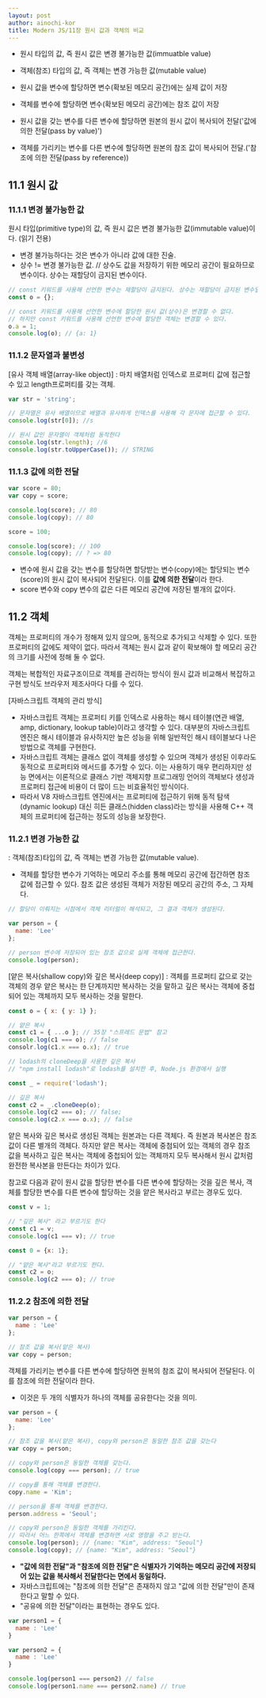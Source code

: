 ```yaml
---
layout: post
author: ainochi-kor
title: Modern JS/11장 원시 값과 객체의 비교
---
```


- 원시 타입의 값, 즉 원시 값은 변경 불가능한 값(immuatble value)
- 객체(참조) 타입의 값, 즉 객체는 변경 가능한 값(mutable value)

- 원시 값을 변수에 할당하면 변수(확보된 메모리 공간)에는 실제 값이 저장
- 객체를 변수에 할당하면 변수(확보된 메모리 공간)에는 참조 값이 저장

- 원시 값을 갖는 변수를 다른 변수에 할당하면 원본의 원시 값이 복사되어 전달('값에 의한 전달(pass by value)')
- 객체를 가리키는 변수를 다른 변수에 할당하면 원본의 참조 값이 복사되어 전달.('참조에 의한 전달(pass by reference))

## 11.1 원시 값
### 11.1.1 변경 불가능한 값
원시 타입(primitive type)의 값, 즉 원시 값은 변경 불가능한 값(immutable value)이다. (읽기 전용)
- 변경 불가능하다는 것은 변수가 아니라 값에 대한 진술.
- 상수 != 변경 불가능한 값. // 상수도 값을 저장하기 위한 메모리 공간이 필요하므로 변수이다. 상수는 재할당이 금지된 변수이다.

```js
// const 키워드를 사용해 선언한 변수는 재할당이 금지된다. 상수는 재할당이 금지된 변수일 뿐이다.
const o = {};

// const 키워드를 사용해 선언한 변수에 할당한 원시 값(상수)은 변경할 수 없다.
// 하지만 const 키워드를 사용해 선언한 변수에 할당한 객체는 변경할 수 있다.
o.a = 1;
console.log(o); // {a: 1}
``` 

### 11.1.2 문자열과 불변성

[유사 객체 배열(array-like object)]
: 마치 배열처럼 인덱스로 프로퍼티 값에 접근할 수 있고 length프로퍼티를 갖는 객체.
``` js
var str = 'string';

// 문자열은 유사 배열이므로 배열과 유사하게 인덱스를 사용해 각 문자에 접근할 수 있다.
console.log(str[0]); //s

// 원시 값인 문자열이 객체처럼 동작한다
console.log(str.length); //6
console.log(str.toUpperCase()); // STRING
```

### 11.1.3 값에 의한 전달
``` js
var score = 80;
var copy = score;

console.log(score); // 80
console.log(copy); // 80

score = 100;

console.log(score); // 100
console.log(copy); // ? => 80
```

- 변수에 원시 값을 갖는 변수를 할당하면 할당받는 변수(copy)에는 할당되는 변수(score)의 원시 값이 복사되어 전달된다. 이를 **값에 의한 전달**이라 한다.
- score 변수와 copy 변수의 값은 다른 메모리 공간에 저장된 별개의 값이다.

## 11.2 객체
객체는 프로퍼티의 개수가 정해져 있지 않으며, 동적으로 추가되고 삭제할 수 있다. 또한 프로퍼티의 값에도 제약이 없다. 따라서 객체는 원시 값과 같이 확보해야 할 메모리 공간의 크기를 사전에 정해 둘 수 없다.

객체는 복합적인 자료구조이므로 객체를 관리하는 방식이 원시 값과 비교해서 복잡하고 구현 방식도 브라우저 제조사마다 다를 수 있다.

[자바스크립트 객체의 관리 방식]
- 자바스크립트 객체는 프로퍼티 키를 인덱스로 사용하는 해시 테이블(연관 배열, amp, dictionary, lookup table)이라고 생각할 수 있다. 대부분의 자바스크립트 엔진은 해시 테이블과 유사하지만 높은 성능을 위해 일반적인 해시 테이블보다 나은 방법으로 객체를 구현한다.
- 자바스크립트 객체는 클래스 없이 객체를 생성할 수 있으며 객체가 생성된 이후라도 동적으로 프로퍼티와 메서드를 추가할 수 있다. 이는 사용하기 매우 편리하지만 성능 면에서는 이론적으로 클래스 기반 객체지향 프로그래밍 언어의 객체보다 생성과 프로퍼티 접근에 비용이 더 많이 드는 비효율적인 방식이다.
- 따라서 V8 자바스크립트 엔진에서는 프로퍼티에 접근하기 위해 동적 탐색(dynamic lookup) 대신 히든 클래스(hidden class)라는 방식을 사용해 C++ 객체의 프로퍼티에 접근하는 정도의 성능을 보장한다.

### 11.2.1 변경 가능한 값
: 객체(참조)타입의 값, 즉 객체는 변경 가능한 값(mutable value).
- 객체를 할당한 변수가 기억하는 메모리 주소를 통해 메모리 공간에 접간하면 참조 값에 접근할 수 있다. 참조 값은 생성된 객체가 저장된 메모리 공간의 주소, 그 자체다.
``` js
// 할당이 이뤄지는 시점에서 객체 리터럴이 해석되고, 그 결과 객체가 생성된다.

var person = {
  name: 'Lee'
};

// person 변수에 저장되어 있는 참조 값으로 실제 객체에 접근한다.
console.log(person);
```
[얕은 복사(shallow copy)와 깊은 복사(deep copy)]
: 객체를 프로퍼티 값으로 갖는 객체의 경우 얕은 복사는 한 단계까지만 복사하는 것을 말하고 깊은 복사는 객체에 중첩되어 있는 객체까지 모두 복사하는 것을 말한다.

``` js
const o = { x: { y: 1} };

// 얕은 복사
const c1 = { ...o }; // 35장 "스프레드 문법" 참고
console.log(c1 === o); // false
consolr.log(c1.x === o.x); // true

// lodash의 cloneDeep을 사용한 깊은 복사
// "npm install lodash"로 lodash를 설치한 후, Node.js 환경에서 실행

const _ = require('lodash');

// 깊은 복사
const c2 = _.cloneDeep(o);
console.log(c2 === o); // false;
console.log(c2.x === o.x); // false
```

얕은 복사와 깊은 복사로 생성된 객체는 원본과는 다른 객체다. 즉 원본과 복사본은 참조 값이 다른 별개의 객체다. 하지만 얕은 복사는 객체에 중첨되어 있는 객체의 경우 참조 값을 복사하고 깊은 복사는 객체에 중첩되어 있는 객체까지 모두 복사해서 원시 값처럼 완전한 복사본을 만든다는 차이가 있다.

참고로 다음과 같이 원시 값을 할당한 변수를 다른 변수에 할당하는 것을 깊은 복사, 객체를 할당한 변수를 다른 변수에 할당하는 것을 얕은 복사라고 부르는 경우도 있다.

``` js
const v = 1;

// "깊은 복사" 라고 부르기도 한다
const c1 = v;
console.log(c1 === v); // true

const 0 = {x: 1};

// "얕은 복사"라고 부르기도 한다.
const c2 = o;
console.log(c2 === o); // true
```

### 11.2.2 참조에 의한 전달
``` js
var person = {
  name : 'Lee'
};

// 참조 값을 복사(얕은 복사)
var copy = person;
```

객체를 가리키는 변수를 다른 변수에 할당하면 원복의 참조 값이 복사되어 전달된다. 이를 참조에 의한 전달이라 한다.
- 이것은 두 개의 식별자가 하나의 객체를 공유한다는 것을 의미.

``` js
var person = {
  name: 'Lee'
};

// 참조 값을 복사(얕은 복사), copy와 person은 동일한 참조 값을 갖는다
var copy = person;

// copy와 person은 동일한 객체를 갖는다.
console.log(copy === person); // true

// copy를 통해 객체를 변경한다.
copy.name = 'Kim';

// person을 통해 객체를 변경한다.
person.address = 'Seoul';

// copy와 person은 동일한 객체를 가리킨다.
// 따라서 어느 한쪽에서 객체를 변경하면 서로 영향을 주고 받는다.
console.log(person); // {name: "Kim", address: "Seoul"}
console.log(copy); // {name: "Kim", address: "Seoul"}
```

- **"값에 의한 전달"과 "참조에 의한 전달"은 식별자가 기억하는 메모리 공간에 저장되어 있는 값을 복사해서 전달한다는 면에서 동일하다.**
- 자바스크립트에는 "참조에 의한 전달"은 존재하지 않고 "값에 의한 전달"만이 존재한다고 말할 수 있다.
- "공유에 의한 전달"이라는 표현하는 경우도 있다.

```js
var person1 = {
  name : 'Lee'
}

var person2 = {
  name : 'Lee'
}

console.log(person1 === person2) // false
console.log(person1.name === person2.name) // true
```



